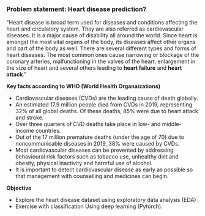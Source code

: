 ### **Problem statement: Heart disease prediction?**

"Heart disease is broad term used for diseases and conditions affecting the heart and circulatory system. They are also referred as cardiovascular diseases. It is a major cause of disability all around the world. Since heart is amongst the most vital organs of the body, its diseases affect other organs and part of the body as well. There are several different types and forms of heart diseases. The most common ones cause narrowing or blockage of the coronary arteries, malfunctioning in the valves of the heart, enlargement in the size of heart and several others leading to **heart failure** and **heart attack**."

**Key facts according to WHO (World Health Organaizations)**

- Cardiovascular diseases (CVDs) are the leading cause of death globally.
- An estimated 17.9 million people died from CVDs in 2019, representing 32% of all global deaths. Of these deaths, 85% were due to heart attack and stroke.
- Over three quarters of CVD deaths take place in low- and middle-income countries.
- Out of the 17 million premature deaths (under the age of 70) due to noncommunicable diseases in 2019, 38% were caused by CVDs.
- Most cardiovascular diseases can be prevented by addressing behavioural risk factors such as tobacco use, unhealthy diet and obesity, physical inactivity and harmful use of alcohol.
- It is important to detect cardiovascular disease as early as possible so that management with counselling and medicines can begin.

**Objective**
* Explore the heart disease dataset using exploratory data analysis (EDA) 
* Exercise with classification Using deep learning (Pytorch). 
